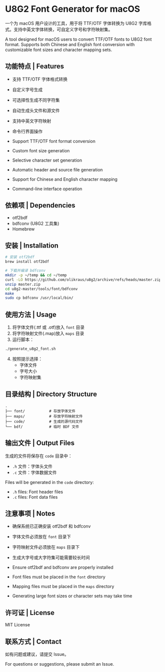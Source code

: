# U8G2 Font Generator for macOS

一个为 macOS 用户设计的工具，用于将 TTF/OTF 字体转换为 U8G2 字库格式。支持中英文字体转换，可自定义字号和字符映射集。

A tool designed for macOS users to convert TTF/OTF fonts to U8G2 font format. Supports both Chinese and English font conversion with customizable font sizes and character mapping sets.

## 功能特点 | Features

- 支持 TTF/OTF 字体格式转换
- 自定义字号生成
- 可选择性生成不同字符集
- 自动生成头文件和源文件
- 支持中英文字符映射
- 命令行界面操作

- Support TTF/OTF font format conversion
- Custom font size generation
- Selective character set generation
- Automatic header and source file generation
- Support for Chinese and English character mapping
- Command-line interface operation

## 依赖项 | Dependencies

- otf2bdf
- bdfconv (U8G2 工具集)
- Homebrew

## 安装 | Installation

```bash
# 安装 otf2bdf
brew install otf2bdf

# 下载并编译 bdfconv
mkdir -p ~/temp && cd ~/temp
curl -LO https://github.com/olikraus/u8g2/archive/refs/heads/master.zip
unzip master.zip
cd u8g2-master/tools/font/bdfconv
make
sudo cp bdfconv /usr/local/bin/
```

## 使用方法 | Usage

1. 将字体文件(.ttf 或 .otf)放入 `font` 目录
2. 将字符映射文件(.map)放入 `maps` 目录
3. 运行脚本：
```bash
./generate_u8g2_font.sh
```
4. 按照提示选择：
   - 字体文件
   - 字号大小
   - 字符映射集

## 目录结构 | Directory Structure

```
.
├── font/           # 存放字体文件
├── maps/           # 存放字符映射文件
├── code/           # 生成的源代码文件
└── bdf/            # 临时 BDF 文件
```

## 输出文件 | Output Files

生成的文件将保存在 `code` 目录中：
- `.h` 文件：字体头文件
- `.c` 文件：字体数据文件

Files will be generated in the `code` directory:
- `.h` files: Font header files
- `.c` files: Font data files

## 注意事项 | Notes

- 确保系统已正确安装 otf2bdf 和 bdfconv
- 字体文件必须放在 `font` 目录下
- 字符映射文件必须放在 `maps` 目录下
- 生成大字号或大字符集可能需要较长时间

- Ensure otf2bdf and bdfconv are properly installed
- Font files must be placed in the `font` directory
- Mapping files must be placed in the `maps` directory
- Generating large font sizes or character sets may take time

## 许可证 | License

MIT License

## 联系方式 | Contact

如有问题或建议，请提交 Issue。

For questions or suggestions, please submit an Issue.
